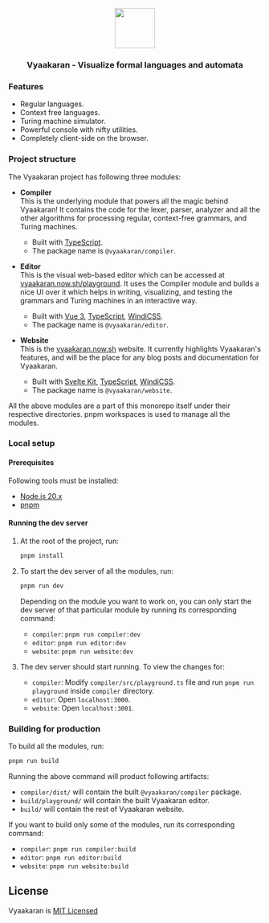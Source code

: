 <div align="center">
  <p align="center">
    <a href="https://vyaakaran.now.sh">
      <img src="https://github.com/blenderskool/vyaakaran/raw/main/website/static/vyaakaran-icon.png" width="80">
    </a>
  </p>
  <p align="center">  
    <h3>Vyaakaran - Visualize formal languages and automata</h3>
  </p>
</div>

### Features
- Regular languages.
- Context free languages.
- Turing machine simulator.
- Powerful console with nifty utilities.
- Completely client-side on the browser.

### Project structure

The Vyaakaran project has following three modules:
- **Compiler**  
  This is the underlying module that powers all the magic behind Vyaakaran! It contains the code for the lexer, parser, analyzer and all the other algorithms for processing regular, context-free grammars, and Turing machines.
  - Built with [TypeScript](https://www.typescriptlang.org/).
  - The package name is `@vyaakaran/compiler`.

- **Editor**  
  This is the visual web-based editor which can be accessed at [vyaakaran.now.sh/playground](https://vyaakaran.now.sh/playground). It uses the Compiler module and builds a nice UI over it which helps in writing, visualizing, and testing the grammars and Turing machines in an interactive way.
  - Built with [Vue 3](https://vuejs.org/), [TypeScript](https://www.typescriptlang.org/), [WindiCSS](https://windicss.org/).
  - The package name is `@vyaakaran/editor`.

- **Website**  
  This is the [vyaakaran.now.sh](https://vyaakaran.now.sh) website. It currently highlights Vyaakaran's features, and will be the place for any blog posts and documentation for Vyaakaran.
  - Built with [Svelte Kit](https://kit.svelte.dev/), [TypeScript](https://www.typescriptlang.org/), [WindiCSS](https://windicss.org/).
  - The package name is `@vyaakaran/website`.

All the above modules are a part of this monorepo itself under their respective directories. pnpm workspaces is used to manage all the modules.


### Local setup

#### Prerequisites
Following tools must be installed:
- [Node.js 20.x](https://nodejs.org/)
- [pnpm](https://pnpm.io/)

#### Running the dev server
1. At the root of the project, run:
   ```bash
   pnpm install
   ```
2. To start the dev server of all the modules, run:
   ```bash
   pnpm run dev
   ```
   Depending on the module you want to work on, you can only start the dev server of that particular module by running its corresponding command:
   - `compiler`: `pnpm run compiler:dev`
   - `editor`: `pnpm run editor:dev`
   - `website`: `pnpm run website:dev`

3. The dev server should start running. To view the changes for:
   - `compiler`: Modify `compiler/src/playground.ts` file and run `pnpm run playground` inside `compiler` directory.
   - `editor`: Open `localhost:3000`.
   - `website`: Open `localhost:3001`.

### Building for production
To build all the modules, run:
```bash
pnpm run build
```

Running the above command will product following artifacts:
- `compiler/dist/` will contain the built `@vyaakaran/compiler` package.
- `build/playground/` will contain the built Vyaakaran editor.
- `build/` will contain the rest of Vyaakaran website.

If you want to build only some of the modules, run its corresponding command:
- `compiler`: `pnpm run compiler:build`
- `editor`: `pnpm run editor:build`
- `website`: `pnpm run website:build`

## License
Vyaakaran is [MIT Licensed](https://github.com/blenderskool/vyaakaran/blob/master/LICENSE)
